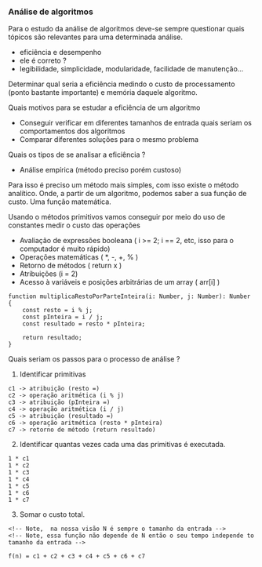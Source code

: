### Análise de algoritmos

Para o estudo da análise de algoritmos deve-se sempre questionar quais tópicos são relevantes para uma determinada análise.

- eficiência e desempenho
- ele é correto ? 
- legibilidade, simplicidade, modularidade, facilidade de manutenção...

Determinar qual seria a eficiência medindo o custo de processamento (ponto bastante importante) e memória daquele algoritmo.

Quais motivos para se estudar a eficiência de um algoritmo

- Conseguir verificar em diferentes tamanhos de entrada quais seriam os comportamentos dos algoritmos
- Comparar diferentes soluções para o mesmo problema

Quais os tipos de se analisar a eficiência ?

- Análise empírica (método preciso porém custoso)

Para isso é preciso um método mais simples, com isso existe o método analítico. Onde, a partir de um algoritmo, podemos saber a sua função de custo. Uma função matemática.

Usando o métodos primitivos vamos conseguir por meio do uso de constantes medir o custo das operações

- Avaliação de expressões booleana ( i >= 2; i == 2, etc, isso para o computador é muito rápido)
- Operações matemáticas ( *, -, +, % )
- Retorno de métodos ( return x )
- Atribuições (i = 2)
- Acesso à variáveis e posições arbitrárias de um array ( arr[i] )

```tsx
function multiplicaRestoPorParteInteira(i: Number, j: Number): Number {
    const resto = i % j;
    const pInteira = i / j;
    const resultado = resto * pInteira;
    
    return resultado;
}
```

Quais seriam os passos para o processo de análise ? 

1. Identificar primitivas

```
c1 -> atribuição (resto =)
c2 -> operação aritmética (i % j)
c3 -> atribuição (pInteira =)
c4 -> operação aritmética (i / j)
c5 -> atribuição (resultado =)
c6 -> operação aritmética (resto * pInteira)
c7 -> retorno de método (return resultado)
```

2. Identificar quantas vezes cada uma das primitivas é executada. 

```
1 * c1
1 * c2
1 * c3
1 * c4
1 * c5
1 * c6
1 * c7
```

3. Somar o custo total.

```
<!-- Note,  na nossa visão N é sempre o tamanho da entrada -->
<!-- Note, essa função não depende de N então o seu tempo independe to tamanho da entrada -->

f(n) = c1 + c2 + c3 + c4 + c5 + c6 + c7
```